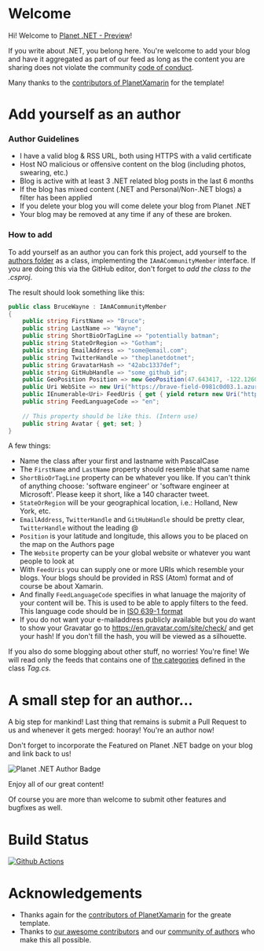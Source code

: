 # Welcome

Hi! Welcome to [Planet .NET - Preview](https://brave-field-0981c0d03.1.azurestaticapps.net/)!

If you write about .NET, you belong here. You're welcome to add your blog and have it aggregated as part of our feed as long as the content you are sharing does not violate the community [code of conduct](https://github.com/mabroukmahdhi/planet.net/blob/master/CODE_OF_CONDUCT.md).

Many thanks to the [contributors of PlanetXamarin](https://github.com/planetxamarin/planetxamarin/graphs/contributors) for the template!

# Add yourself as an author

### Author Guidelines
- I have a valid blog & RSS URL, both using HTTPS with a valid certificate
- Host NO malicious or offensive content on the blog (including photos, swearing, etc.)
- Blog is active with at least 3 .NET related blog posts in the last 6 months
- If the blog has mixed content (.NET and Personal/Non-.NET blogs) a filter has been applied
- If you delete your blog you will come delete your blog from Planet .NET
- Your blog may be removed at any time if any of these are broken.

### How to add

To add yourself as an author you can fork this project, add yourself to the [authors folder](https://github.com/mabroukmahdhi/planet.net/tree/main/PlanetDotnet.Api/Models/Foundations/Authors) as a class, implementing the `IAmACommunityMember` interface. If you are doing this via the GitHub editor, don't forget to _add the class to the .csproj_.

The result should look something like this:

``` csharp
public class BruceWayne : IAmACommunityMember
{
    public string FirstName => "Bruce";
    public string LastName => "Wayne";
    public string ShortBioOrTagLine => "potentially batman";
    public string StateOrRegion => "Gotham";
    public string EmailAddress => "some@email.com";
    public string TwitterHandle => "theplanetdotnet";
    public string GravatarHash => "42abc1337def";
    public string GitHubHandle => "some_github_id";
    public GeoPosition Position => new GeoPosition(47.643417, -122.126083);
    public Uri WebSite => new Uri("https://brave-field-0981c0d03.1.azurestaticapps.net/");
    public IEnumerable<Uri> FeedUris { get { yield return new Uri("https://brave-field-0981c0d03.1.azurestaticapps.net/api/rss"); } }
    public string FeedLanguageCode => "en";
    
    // This property should be like this. (Intern use)
    public string Avatar { get; set; }
}
```

A few things: 
- Name the class after your first and lastname with PascalCase
- The `FirstName` and `LastName` property should resemble that same name
- `ShortBioOrTagLine` property can be whatever you like. If you can't think of anything choose: 'software engineer' or 'software engineer at Microsoft'. Please keep it short, like a 140 character tweet.
- `StateOrRegion` will be your geographical location, i.e.: Holland, New York, etc.
- `EmailAddress`, `TwitterHandle` and `GitHubHandle` should be pretty clear, `TwitterHandle` without the leading @
- `Position` is your latitude and longitude, this allows you to be placed on the map on the Authors page
- The `Website` property can be your global website or whatever you want people to look at
- With `FeedUris` you can supply one or more URIs which resemble your blogs. Your blogs should be provided in RSS (Atom) format and of course be about Xamarin.
- And finally `FeedLanguageCode` specifies in what lanuage the majority of your content will be. This is used to be able to apply filters to the feed. This language code should be in [ISO 639-1 format](https://en.wikipedia.org/wiki/List_of_ISO_639-1_codes)
- If you do not want your e-mailaddress publicly available but you _do_ want to show your Gravatar go to https://en.gravatar.com/site/check/ and get your hash! If you don't fill the hash, you will be viewed as a silhouette.

If you also do some blogging about other stuff, no worries! You're fine! We will read only the feeds that contains one of [the categories](https://github.com/mabroukmahdhi/planet.net/blob/main/PlanetDotnet.Shared/Abstractions/Tags/Tag.cs) defined in the class _Tag.cs_.


# A small step for an author...

A big step for mankind! Last thing that remains is submit a Pull Request to us and whenever it gets merged: hooray! You're an author now!

Don't forget to incorporate the Featured on Planet .NET badge on your blog and link back to us!

![Planet .NET Author Badge](https://github.com/mabroukmahdhi/planet.net/blob/main/Assets/Badge/Badge0.png)

Enjoy all of our great content! 

Of course you are more than welcome to submit other features and bugfixes as well.

# Build Status
[![Github Actions](https://github.com/mabroukmahdhi/planet.net/actions/workflows/azure-static-web-apps-brave-field-0981c0d03.yml/badge.svg)](https://github.com/mabroukmahdhi/planet.net/actions/workflows/azure-static-web-apps-brave-field-0981c0d03.yml)

# Acknowledgements
* Thanks again for the [contributors of PlanetXamarin](https://github.com/planetxamarin/planetxamarin/graphs/contributors) for the greate template.
* Thanks to [our awesome contributors]([https://github.com/planetxamarin/planetxamarin/graphs/contributors](https://github.com/mabroukmahdhi/planet.net/graphs/contributors)) and our [community of authors]([https://github.com/planetxamarin/planetxamarin/tree/master/src/Firehose.Web/Authors](https://github.com/mabroukmahdhi/planet.net/tree/main/PlanetDotnet.Api/Models/Foundations/Authors)) who make this all possible.
